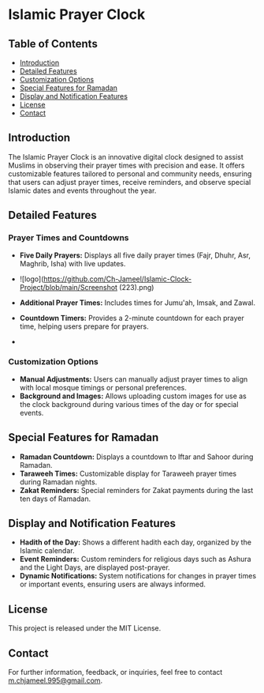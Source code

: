# Islamic Prayer Clock

## Table of Contents
- [Introduction](#introduction)
- [Detailed Features](#detailed-features)
- [Customization Options](#customization-options)
- [Special Features for Ramadan](#special-features-for-ramadan)
- [Display and Notification Features](#display-and-notification-features)
- [License](#license)
- [Contact](#contact)

## Introduction
The Islamic Prayer Clock is an innovative digital clock designed to assist Muslims in observing their prayer times with precision and ease. It offers customizable features tailored to personal and community needs, ensuring that users can adjust prayer times, receive reminders, and observe special Islamic dates and events throughout the year.

## Detailed Features
### Prayer Times and Countdowns
- **Five Daily Prayers:** Displays all five daily prayer times (Fajr, Dhuhr, Asr, Maghrib, Isha) with live updates.
- ![logo](https://github.com/Ch-Jameel/Islamic-Clock-Project/blob/main/Screenshot (223).png)

- **Additional Prayer Times:** Includes times for Jumu'ah, Imsak, and Zawal.
- **Countdown Timers:** Provides a 2-minute countdown for each prayer time, helping users prepare for prayers.

- 

### Customization Options
- **Manual Adjustments:** Users can manually adjust prayer times to align with local mosque timings or personal preferences.
- **Background and Images:** Allows uploading custom images for use as the clock background during various times of the day or for special events.

## Special Features for Ramadan
- **Ramadan Countdown:** Displays a countdown to Iftar and Sahoor during Ramadan.
- **Taraweeh Times:** Customizable display for Taraweeh prayer times during Ramadan nights.
- **Zakat Reminders:** Special reminders for Zakat payments during the last ten days of Ramadan.

## Display and Notification Features
- **Hadith of the Day:** Shows a different hadith each day, organized by the Islamic calendar.
- **Event Reminders:** Custom reminders for religious days such as Ashura and the Light Days, are displayed post-prayer.
- **Dynamic Notifications:** System notifications for changes in prayer times or important events, ensuring users are always informed.

## License
This project is released under the MIT License.

## Contact
For further information, feedback, or inquiries, feel free to contact [m.chjameel.995@gmail.com](mailto:m.chjameel.995@gmail.com).
